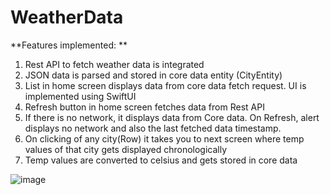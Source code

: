 # WeatherData

**Features implemented:
**
1. Rest API to fetch weather data is integrated
2. JSON data is parsed and stored in core data entity (CityEntity)
3. List in home screen displays data from core data fetch request. UI is implemented using SwiftUI 
4. Refresh button in home screen fetches data from Rest API
5. If there is no network, it displays data from Core data. On Refresh, alert displays no network and also the last fetched data timestamp.
6. On clicking of any city(Row) it takes you to next screen where temp values of that city gets displayed chronologically
7. Temp values are converted to celsius and gets stored in core data

![image](https://user-images.githubusercontent.com/6167632/137368889-d25812f0-2100-4e1f-9fa8-074d6583be9c.png)
